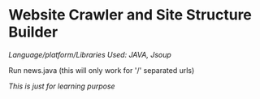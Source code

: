 # Website Crawler and Site Structure Builder

*Language/platform/Libraries Used: JAVA, Jsoup*

Run news.java (this will only work for '/' separated urls)

*This is just for learning purpose*
